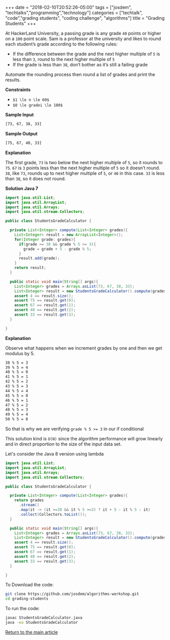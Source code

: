 +++
date = "2018-02-10T20:52:26-05:00"
tags = ["josdem", "techtalks","programming","technology"]
categories = ["techtalk", "code","grading students", "coding challenge", "algorithms"]
title = "Grading Students"
+++

At HackerLand University, a passing grade is any grade `40` points or higher on a `100` point scale. Sam is a professor at the university and likes to round each student’s grade according to the following rules:

* If the difference between the grade and the next higher multiple of `5` is less than `3`, round to the next higher multiple of `5`
* If the grade is less than `38`, don’t bother as it’s still a failing grade

Automate the rounding process then round a list of grades and print the results.

**Constraints**

* `$1 \le n \le 60$`
* `$0 \le gradei \le 100$`

**Sample Input**

```bash
[73, 67, 38, 33]
```

**Sample Output**

```bash
[75, 67, 40, 33]
```

**Explanation**

The first grade, `73` is two below the next higher multiple of `5`, so it rounds to `75`.
`67` is `3`  points less than the next higher multiple of `5` so it doesn’t round.
`38`, like `73`, rounds up to next higher multiple of `5`, or `40` in this case.
`33` is less than `38`, so it does not round.

**Solution Java 7**

```java
import java.util.List;
import java.util.ArrayList;
import java.util.Arrays;
import java.util.stream.Collectors;

public class StudentsGradeCalculator {

  private List<Integer> compute(List<Integer> grades){
    List<Integer> result = new ArrayList<Integer>();
    for(Integer grade: grades){
      if(grade >= 38 && grade % 5 >= 3){
        grade = grade + 5 - grade % 5;
      }
      result.add(grade);
    }
    return result;
  }

  public static void main(String[] args){
    List<Integer> grades = Arrays.asList(73, 67, 38, 33);
    List<Integer> result = new StudentsGradeCalculator().compute(grades);
    assert 4 == result.size();
    assert 75 == result.get(0);
    assert 67 == result.get(1);
    assert 40 == result.get(2);
    assert 33 == result.get(3);
  }

}
```

**Explanation**

Observe what happens when we increment grades by one and then we get modulus by 5.

```bash
38 % 5 = 3
39 % 5 = 4
40 % 5 = 0
41 % 5 = 1
42 % 5 = 2
43 % 5 = 3
44 % 5 = 4
45 % 5 = 0
46 % 5 = 1
47 % 5 = 2
48 % 5 = 3
49 % 5 = 4
50 % 5 = 0
```

So that is why we are verifying `grade % 5 >= 3` in our if conditional

This solution kind is `O(N)` since the algorithm performance will grow linearly and in direct proportion to the size of the input data set.

Let's consider the Java 8 version using lambda

```java
import java.util.List;
import java.util.ArrayList;
import java.util.Arrays;
import java.util.stream.Collectors;

public class StudentsGradeCalculator {

  private List<Integer> compute(List<Integer> grades){
    return grades
      .stream()
      .map(it -> (it >=38 && it % 5 >=3) ? it + 5 - it % 5 : it)
      .collect(Collectors.toList());
  }

  public static void main(String[] args){
    List<Integer> grades = Arrays.asList(73, 67, 38, 33);
    List<Integer> result = new StudentsGradeCalculator().compute(grades);
    assert 4 == result.size();
    assert 75 == result.get(0);
    assert 67 == result.get(1);
    assert 40 == result.get(2);
    assert 33 == result.get(3);
  }

}
```

To Download the code:


```bash
git clone https://github.com/josdem/algorithms-workshop.git
cd grading-students
```

To run the code:

```bash
javac StudentsGradeCalculator.java
java -ea StudentsGradeCalculator
```


[Return to the main article](/techtalk/algorithms)
